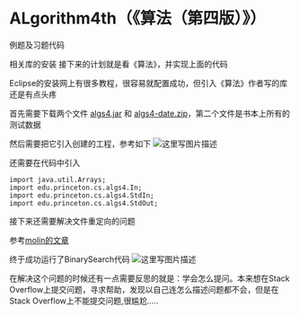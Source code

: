 # ALgorithm4th（《算法（第四版）》）

例题及习题代码

相关库的安装
 接下来的计划就是看《算法》，并实现上面的代码

Eclipse的安装网上有很多教程，很容易就配置成功，但引入《算法》作者写的库还是有点头疼

首先需要下载两个文件 [algs4.jar](https://pan.baidu.com/s/1eTZ9tWA) 和 [algs4-date.zip](https://pan.baidu.com/s/1eSRR8DO)，第二个文件是书本上所有的测试数据

然后需要把它引入创建的工程，参考如下
![这里写图片描述](http://img.blog.csdn.net/20180117214602794?watermark/2/text/aHR0cDovL2Jsb2cuY3Nkbi5uZXQvd2VpeGluXzM5MjIxNDgx/font/5a6L5L2T/fontsize/400/fill/I0JBQkFCMA==/dissolve/70/gravity/SouthEast)

还需要在代码中引入

```
import java.util.Arrays;
import edu.princeton.cs.algs4.In;
import edu.princeton.cs.algs4.StdIn;
import edu.princeton.cs.algs4.StdOut;

```

接下来还需要解决文件重定向的问题

参考[molin的文章](http://blog.csdn.net/molin4/article/details/55107246)

终于成功运行了BinarySearch代码
![这里写图片描述](http://img.blog.csdn.net/20180117215933019?watermark/2/text/aHR0cDovL2Jsb2cuY3Nkbi5uZXQvd2VpeGluXzM5MjIxNDgx/font/5a6L5L2T/fontsize/400/fill/I0JBQkFCMA==/dissolve/70/gravity/SouthEast)


在解决这个问题的时候还有一点需要反思的就是：学会怎么提问。本来想在Stack Overflow上提交问题，寻求帮助，发现以自己连怎么描述问题都不会，但是在Stack Overflow上不能提交问题,很尴尬.....



